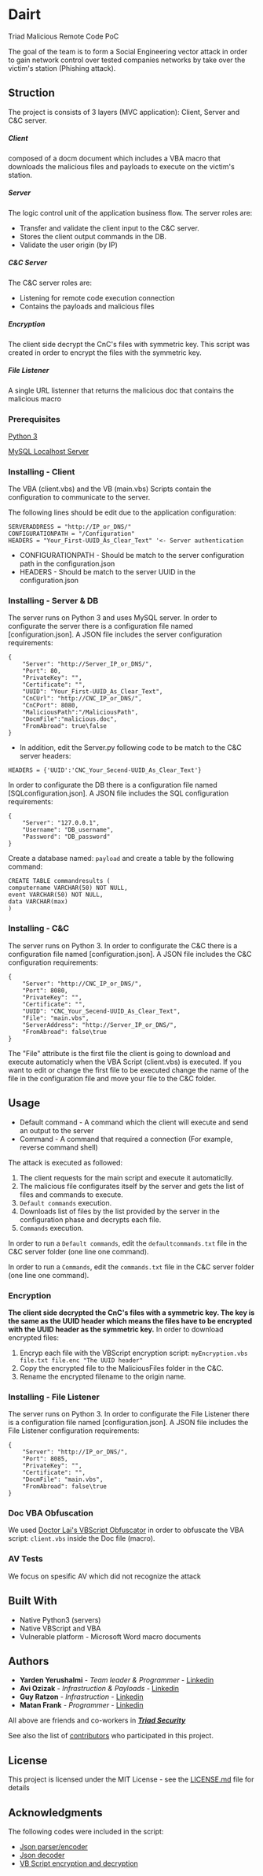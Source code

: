 # Dairt

Triad Malicious Remote Code PoC

The goal of the team is to form a Social Engineering vector attack in order to gain network control over tested companies networks by take over the victim's station (Phishing attack).

## Struction

The project is consists of 3 layers (MVC application): Client, Server and C&C server.

##### Client
composed of a docm document which includes a VBA macro that downloads the malicious files and payloads to execute on the victim's station.

##### Server
The logic control unit of the application business flow. The server roles are:
* Transfer and validate the client input  to the C&C server.
* Stores the client output commands in the DB.
* Validate the user origin (by IP)

##### C&C Server
The C&C server roles are:
* Listening for remote code execution connection
* Contains the payloads and malicious files

##### Encryption 
The client side decrypt the CnC's files with symmetric key. This script was created in order to encrypt the files with the symmetric key.

##### File Listener 
A single URL listenner that returns the malicious doc that contains the malicious macro

### Prerequisites


[Python 3](https://www.python.org/downloads/)


[MySQL Localhost Server](https://www.mysql.com/downloads/)



### Installing - Client

The VBA (client.vbs) and the VB (main.vbs) Scripts contain the configuration to communicate to the server.

The following lines should be edit due to the application configuration:

```
SERVERADDRESS = "http://IP_or_DNS/"
CONFIGURATIONPATH = "/Configuration"
HEADERS = "Your_First-UUID_As_Clear_Text" '<- Server authentication
```
* CONFIGURATIONPATH - Should be match to the server configuration path in the configuration.json
* HEADERS - Should be match to the server UUID in the configuration.json

### Installing - Server & DB

The server runs on Python 3 and uses MySQL server.
In order to configurate the server there is a configuration file named [configuration.json]. A JSON file includes the server configuration requirements:

```
{
	"Server": "http://Server_IP_or_DNS/",
	"Port": 80,
	"PrivateKey": "",
	"Certificate": "",
	"UUID": "Your_First-UUID_As_Clear_Text",
	"CnCUrl": "http://CNC_IP_or_DNS/",
	"CnCPort": 8080,
	"MaliciousPath":"/MaliciousPath",
	"DocmFile":"malicious.doc",
	"FromAbroad": true\false
}
```
* In addition, edit the Server.py following code to be match to the C&C server headers:
```
HEADERS = {'UUID':'CNC_Your_Secend-UUID_As_Clear_Text'}
```
In order to configurate the DB there is a configuration file named [SQLconfiguration.json]. A JSON file includes the SQL configuration requirements:

```
{
	"Server": "127.0.0.1",
	"Username": "DB_username",
	"Password": "DB_password"
}

```
Create a database named: ```payload```
and create a table by the following command:
```
CREATE TABLE commandresults (
computername VARCHAR(50) NOT NULL,
event VARCHAR(50) NOT NULL,
data VARCHAR(max)
)
```
### Installing - C&C

The server runs on Python 3.
In order to configurate the C&C there is a configuration file named [configuration.json]. A JSON file includes the C&C configuration requirements:

```
{
	"Server": "http://CNC_IP_or_DNS/",
	"Port": 8080,
	"PrivateKey": "",
	"Certificate": "",
	"UUID": "CNC_Your_Secend-UUID_As_Clear_Text",
	"File": "main.vbs",
	"ServerAddress": "http://Server_IP_or_DNS/",
    "FromAbroad": false\true
}

```

The "File" attribute is the first file the client is going to download and execute automaticly when the VBA Script (client.vbs) is executed. If you want to edit or change the first file to be executed change the name of the file in the configuration file and move your file to the C&C folder.


## Usage

* Default command - A command which the client will execute and send an output to the server
* Command - A command that required a connection (For example, reverse command shell)

The attack is executed as followed:
1. The client requests for the main script and execute it automaticlly.
2. The malicious file configurates itself by the server and gets the list of files and commands to execute.
3. ```Default commands``` execution.
4. Downloads list of files by the list provided by the server in the configuration phase and decrypts each file.
5. ```Commands``` execution.


In order to run a ```Default commands```, edit the ```defaultcommands.txt``` file in the C&C server folder (one line one command).

In order to run a ```Commands```, edit the ```commands.txt``` file in the C&C server folder (one line one command).
### Encryption
**The client side decrypted the CnC's files with a symmetric key. The key is the same as the UUID header which means the files have to be encrypted with the UUID header as the symmetric key.**
In order to download encrypted files:
1. Encryp each file with the VBScript encryption script:
```myEncryption.vbs file.txt file.enc "The UUID header"```
2. Copy the encrypted file to the MaliciousFiles folder in the C&C.
3. Rename the encrypted filename to the origin name.

### Installing - File Listener

The server runs on Python 3.
In order to configurate the File Listener there is a configuration file named [configuration.json]. A JSON file includes the File Listener configuration requirements:

```
{
	"Server": "http://IP_or_DNS/",
	"Port": 8085,
	"PrivateKey": "",
	"Certificate": "",
	"DocmFile": "main.vbs",
    "FromAbroad": false\true
}

```

### Doc VBA Obfuscation

We used [Doctor Lai's VBScript Obfuscator](https://github.com/DoctorLai/VBScript_Obfuscator) in order to obfuscate the VBA script: ```client.vbs``` inside the Doc file (macro). 

### AV Tests

We focus on spesific AV which did not recognize the attack


## Built With

* Native Python3 (servers)
* Native VBScript and VBA
* Vulnerable platform - Microsoft Word macro documents



## Authors

* **Yarden Yerushalmi** - *Team leader & Programmer* - [Linkedin](https://www.linkedin.com/in/yarden-yerushalmi/)
* **Avi Ozizak** - *Infrastruction & Payloads* - [Linkedin](https://github.com/)
* **Guy Ratzon** - *Infrastruction* - [Linkedin](https://github.com/)
* **Matan Frank** - *Programmer* - [Linkedin](https://github.com/)

All above are friends and co-workers in  [***Triad Security***](https://www.triadsec.com/)

See also the list of [contributors](https://github.com/your/project/contributors) who participated in this project.

## License

This project is licensed under the MIT License - see the [LICENSE.md](LICENSE.md) file for details

## Acknowledgments

The following codes were included in the script:
* [Json parser/encoder](http://demon.tw/my-work/vbs-json.html)
* [Json decoder](https://gist.github.com/atifaziz/5465514)
* [VB Script encryption and decryption](http://www.robvanderwoude.com/vbstech_files_encode_xor.php)

